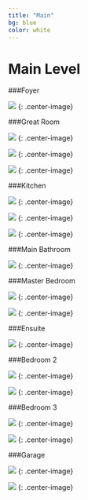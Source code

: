 ```yaml
---
title: "Main"
bg: blue
color: white
---
```


# Main Level

###Foyer

![](houseimg/Foyer1.jpg)
{: .center-image}

###Great Room

![](houseimg/Great1.jpg)
{: .center-image}

![](houseimg/Great2.jpg)
{: .center-image}

![](houseimg/Great2.jpg)
{: .center-image}

###Kitchen

![](houseimg/Kitchen1.jpg)
{: .center-image}

![](houseimg/Kitchen2.jpg)
{: .center-image}

![](houseimg/Kitchen3.jpg)
{: .center-image}

###Main Bathroom

![](houseimg/Mainbath1.jpg)
{: .center-image}

###Master Bedroom

![](houseimg/Master1.jpg)
{: .center-image}

![](houseimg/Master2.jpg)
{: .center-image}

###Ensuite

![](houseimg/Ensuite1.jpg)
{: .center-image}

###Bedroom 2

![](houseimg/Bedroom21.jpg)
{: .center-image}

![](houseimg/Bedroom22.jpg)
{: .center-image}

###Bedroom 3

![](houseimg/Bedroom31.jpg)
{: .center-image}

![](houseimg/Bedroom32.jpg)
{: .center-image}

###Garage

![](houseimg/Garage1.jpg)
{: .center-image}

![](houseimg/Garage2.jpg)
{: .center-image}



